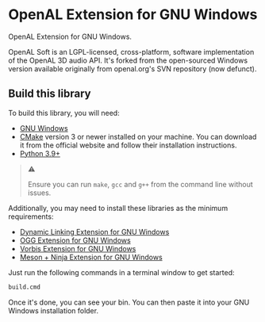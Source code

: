 # OpenAL Extension for GNU Windows

OpenAL Extension for GNU Windows.

OpenAL Soft is an LGPL-licensed, cross-platform, software implementation of the OpenAL 3D audio API. It's forked from the open-sourced Windows version available originally from openal.org's SVN repository (now defunct).

## Build this library

To build this library, you will need:

* [GNU Windows](https://github.com/tfslabs/gnu-windows)
* [CMake](https://www.cmake.org/) version 3 or newer installed on your machine. You can download it from the official website and follow their installation instructions.
* [Python 3.9+](https://python.org)


> :warning:
>
> Ensure you can run `make`, `gcc`  and `g++` from the command line without issues.

Additionally, you may need to install these libraries as the minimum requirements:

* [Dynamic Linking Extension for GNU Windows](https://github.com/tfslabs/dlfcn-gnu-windows)
* [OGG Extension for GNU Windows](https://github.com/tfslabs/ogg-gnu-windows)
* [Vorbis Extension for GNU Windows](https://github.com/tfslabs/vorbis-gnu-windows)
* [Meson + Ninja Extension for GNU Windows](https://github.com/tfslabs/meson-ninja-gnu-windows)

Just run the  following commands in a terminal window to get started:

```cmd
build.cmd
```

Once it's done, you can see your bin. You can then paste it into your GNU Windows installation folder.
